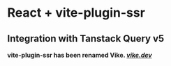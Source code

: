 # React + vite-plugin-ssr

## Integration with Tanstack Query v5

**vite-plugin-ssr has been renamed Vike. [_vike.dev_](https://vike.dev/)**
